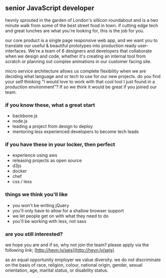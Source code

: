 ## senior JavaScript developer ##
hevnly sprouted in the garden of London's sillicon roundabout and is a two minute walk from some of the best street food in town. if cutting edge tech and great lunches are what you're looking for, this is the job for you.

our core product is a single page responsive web app, and we want you to translate our useful & beautiful prototypes into production ready user-interfaces. We're a team of 6 designers and developers that collaborate when we design and code, whether it's creating an internal tool from scratch or planning out complex animations in our customer facing site.

micro service architecture allows us complete flexibility when we are deciding what language and or tech to use for our new projects. do you find your self thinking "I would love to work with that cool tool I just found in a production environment"? If so we think it would be great if you joined our team.

### if you know these, what a great start ###
* backbone.js
* node.js
* leading a project from design to deploy
* mentoring less experienced developers to become tech leads

### if you have these in your locker, then perfect ###
* experience using aws
* releasing projects as open source
* d3js
* docker
* chef
* css / less


### things we think you'll like ###
* you won't be writing jQuery
* you'll only have to allow for a shallow browser support
* we let people get on with what they need to do
* you'll be working with less, not sass

### are you still interested? ###
we hope you are and if so, why not join the team? please apply via the following link; [http://hevn.ly/sejs](http://hevn.ly/sejs)

as an equal opportunity employer we value diversity. we do not discriminate on the basis of race, religion, colour, national origin, gender, sexual orientation, age, marital status, or disability status.
